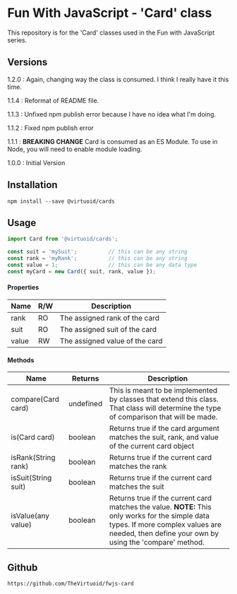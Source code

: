 # Fun With JavaScript - 'Card' class

This repository is for the 'Card' classes used in the Fun with JavaScript series.

## Versions

1.2.0 : Again, changing way the class is consumed. I think I really have it this time.

1.1.4 : Reformat of README file.

1.1.3 : Unfixed npm publish error because I have no idea what I'm doing.

1.1.2 : Fixed npm publish error

1.1.1 : **BREAKING CHANGE** Card is consumed as an ES Module. To use in Node, you will need to enable module loading.

1.0.0 : Initial Version


## Installation

```
npm install --save @virtuoid/cards
```

## Usage

```javascript
import Card from '@virtuoid/cards';

const suit = 'mySuit';          // this can be any string
const rank = 'myRank';          // this can be any string
const value = 1;                // this can be any data type
const myCard = new Card({ suit, rank, value });
```
#### Properties
| Name  | R/W | Description                    |
|-------|-----|--------------------------------|
| rank  | RO  | The assigned rank of the card  |
| suit  | RO  | The assigned suit of the card  |
| value | RW  | The assigned value of the card |

#### Methods
| Name                | Returns   | Description                                                                                                                                                                                     |
|---------------------|-----------|-------------------------------------------------------------------------------------------------------------------------------------------------------------------------------------------------|
| compare(Card card)  | undefined | This is meant to be implemented by classes that extend this class. That class will determine the type of comparison that will be made.                                                          |
| is(Card card)       | boolean   | Returns true if the card argument matches the suit, rank, and value of the current card object                                                                                                  |
| isRank(String rank) | boolean   | Returns true if the current card matches the rank                                                                                                                                               |
| isSuit(String suit) | boolean   | Returns true if the current card matches the suit                                                                                                                                               |
| isValue(any value)  | boolean   | Returns true if the current card matches the value. **NOTE:** This only works for the simple data types. If more complex values are needed, then define your own by using the 'compare' method. |

## Github

```
https://github.com/TheVirtuoid/fwjs-card
```
